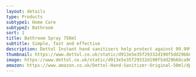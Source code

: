 ```yaml
---
layout: details
type: Products
subtype1: Home Care
subtype2: Bathroom
sort: 1
title: Bathroom Spray 750ml
subtitle: Simple, fast and effective
description: Dettol Instant hand sanitisers help protect against 99.99% of germs, with no need for soap or water.
thumbnail: https://www.dettol.co.uk/static/d913e5e35f29332d190f5dd29b68ca90/ded3b/hn9unfzfe1zkj3rb7dxy.webp
image: https://www.dettol.co.uk/static/d913e5e35f29332d190f5dd29b68ca90/ded3b/hn9unfzfe1zkj3rb7dxy.webp
amazon: https://www.amazon.co.uk/Dettol-Hand-Sanitizer-Original-50ml/dp/B08HYQW9GP/ref=sr_1_4?keywords=dettol+instant+hand+sanitizer&qid=1661961971&refinements=p_76%3A419158031&rnid=419157031&rps=1&sprefix=dettol+instant+%2Caps%2C80&sr=8-4
---
```

